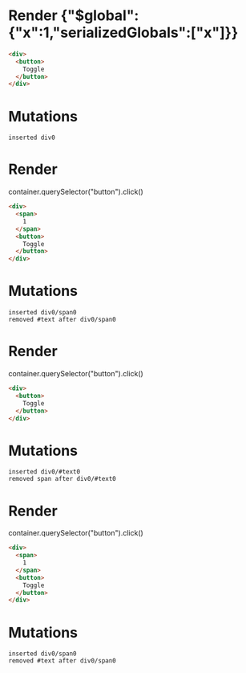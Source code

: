 # Render {"$global":{"x":1,"serializedGlobals":["x"]}}
```html
<div>
  <button>
    Toggle
  </button>
</div>
```

# Mutations
```
inserted div0
```


# Render 
container.querySelector("button").click()

```html
<div>
  <span>
    1
  </span>
  <button>
    Toggle
  </button>
</div>
```

# Mutations
```
inserted div0/span0
removed #text after div0/span0
```


# Render 
container.querySelector("button").click()

```html
<div>
  <button>
    Toggle
  </button>
</div>
```

# Mutations
```
inserted div0/#text0
removed span after div0/#text0
```


# Render 
container.querySelector("button").click()

```html
<div>
  <span>
    1
  </span>
  <button>
    Toggle
  </button>
</div>
```

# Mutations
```
inserted div0/span0
removed #text after div0/span0
```